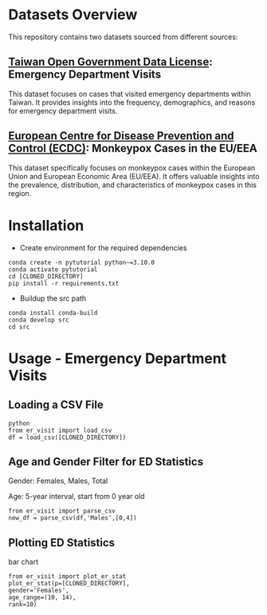 # Datasets Overview
This repository contains two datasets sourced from different sources:

## [Taiwan Open Government Data License](https://data.gov.tw/en): Emergency Department Visits

This dataset focuses on cases that visited emergency departments within Taiwan. It provides insights into the frequency, demographics, and reasons for emergency department visits.

## [European Centre for Disease Prevention and Control (ECDC)](https://www.ecdc.europa.eu/en/publications-data/data-mpox-monkeypox-cases-eueea): Monkeypox Cases in the EU/EEA

This dataset specifically focuses on monkeypox cases within the European Union and European Economic Area (EU/EEA). It offers valuable insights into the prevalence, distribution, and characteristics of monkeypox cases in this region.

# Installation
- Create environment for the required dependencies
```
conda create -n pytutorial python~=3.10.0
conda activate pytutorial
cd [CLONED_DIRECTORY]
pip install -r requirements.txt
```
- Buildup the src path
```
conda install conda-build
conda develop src
cd src
```

# Usage - Emergency Department Visits

## Loading a CSV File 
```
python
from er_visit import load_csv
df = load_csv([CLONED_DIRECTORY])
```

## Age and Gender Filter for ED Statistics
Gender: Females, Males, Total

Age: 5-year interval, start from 0 year old

```
from er_visit import parse_csv
new_df = parse_csv(df,'Males',[0,4])
```

## Plotting ED Statistics
bar chart
```
from er_visit import plot_er_stat
plot_er_stat(p=[CLONED_DIRECTORY],
gender='Females',
age_range=(10, 14),
rank=10)
```
